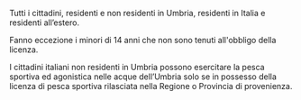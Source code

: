 Tutti i cittadini, residenti e non residenti in Umbria, residenti in Italia e residenti all’estero.

Fanno eccezione i minori di 14 anni che non sono tenuti all'obbligo della licenza.

I cittadini italiani non residenti in Umbria possono esercitare la pesca sportiva ed agonistica nelle acque dell’Umbria solo se in possesso della licenza di pesca sportiva rilasciata nella Regione o Provincia di provenienza.
